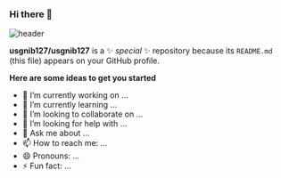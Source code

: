 ### Hi there 👋
![header](https://capsule-render.vercel.app/api?type=venom&color=random&height=120&section=header&text=Gracey%20git&fontSize=70)

**usgnib127/usgnib127** is a ✨ _special_ ✨ repository because its `README.md` (this file) appears on your GitHub profile.

**Here are some ideas to get you started**

- 🔭 I’m currently working on ...
- 🌱 I’m currently learning ...
- 👯 I’m looking to collaborate on ...
- 🤔 I’m looking for help with ...
- 💬 Ask me about ...
- 📫 How to reach me: ...
- 😄 Pronouns: ...
- ⚡ Fun fact: ...
  

